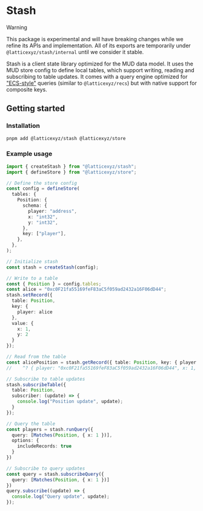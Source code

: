 # Stash

> [!WARNING]  
> This package is experimental and will have breaking changes while we refine its APIs and implementation. All of its exports are temporarily under `@latticexyz/stash/internal` until we consider it stable.

Stash is a client state library optimized for the MUD data model.
It uses the MUD store config to define local tables, which support writing, reading and subscribing to table updates.
It comes with a query engine optimized for ["ECS-style"](https://mud.dev/ecs) queries (similar to `@latticexyz/recs`) but with native support for composite keys.

## Getting started

### Installation

```bash
pnpm add @latticexyz/stash @latticexyz/store
```

### Example usage

```ts
import { createStash } from "@latticexyz/stash";
import { defineStore } from "@latticexyz/store";

// Define the store config
const config = defineStore(
  tables: {
    Position: {
      schema: {
        player: "address",
        x: "int32",
        y: "int32",
      },
      key: ["player"],
    },
  },
);

// Initialize stash
const stash = createStash(config);

// Write to a table
const { Position } = config.tables;
const alice = "0xc0F21fa55169feF83aC5f059ad2432a16F06dD44";
stash.setRecord({
  table: Position,
  key: {
    player: alice
  },
  value: {
    x: 1,
    y: 2
  }
});

// Read from the table
const alicePosition = stash.getRecord({ table: Position, key: { player: alice }});
//    ^? { player: "0xc0F21fa55169feF83aC5f059ad2432a16F06dD44", x: 1, y: 2 }

// Subscribe to table updates
stash.subscribeTable({
  table: Position,
  subscriber: (update) => {
    console.log("Position update", update);
  }
});

// Query the table
const players = stash.runQuery({
  query: [Matches(Position, { x: 1 })],
  options: {
    includeRecords: true
  }
})

// Subscribe to query updates
const query = stash.subscribeQuery({
  query: [Matches(Position, { x: 1 })]
})
query.subscribe((update) => {
  console.log("Query update", update);
});
```
